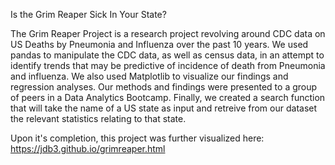 Is the Grim Reaper Sick In Your State?

The Grim Reaper Project is a research project revolving around CDC data on US Deaths by Pneumonia and Influenza over the past 10 years. 
We used pandas to manipulate the CDC data, as well as census data, in an attempt to identify trends that may be predictive of incidence of death from Pneumonia and influenza.  We also used Matplotlib to visualize our findings and regression analyses.  Our methods and findings were presented to a group of peers in a Data Analytics Bootcamp.  Finally, we created a search function that will take the name of a US state as input and retreive from our dataset the relevant statistics relating to that state.  

Upon it's completion, this project was further visualized here: https://jdb3.github.io/grimreaper.html
